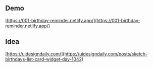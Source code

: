 ## Demo

[https://001-birthday-reminder.netlify.app/](https://001-birthday-reminder.netlify.app/)

## Idea

[https://uidesigndaily.com/](https://uidesigndaily.com/posts/sketch-birthdays-list-card-widget-day-1042)
